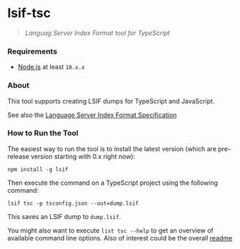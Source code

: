 # lsif-tsc
> *Languag Server Index Format tool for TypeScript*

### Requirements

- [Node.js](https://nodejs.org/en/) at least `10.x.x`

### About

This tool supports creating LSIF dumps for TypeScript and JavaScript.

See also the [Language Server Index Format Specification](https://github.com/Microsoft/language-server-protocol/blob/master/indexFormat/specification.md)

### How to Run the Tool

The easiest way to run the tool is to install the latest version (which are pre-release version starting with 0.x right now):

```
npm install -g lsif
```

Then execute the command on a TypeScript project using the following command:

```
lsif tsc -p tsconfig.json --out=dump.lsif
```

This saves an LSIF dump to `dump.lsif`.

You might also want to execute `list tsc --help` to get an overview of available command line options. Also of interest could be the overall [readme](https://github.com/microsoft/lsif-node/blob/master/README.md)